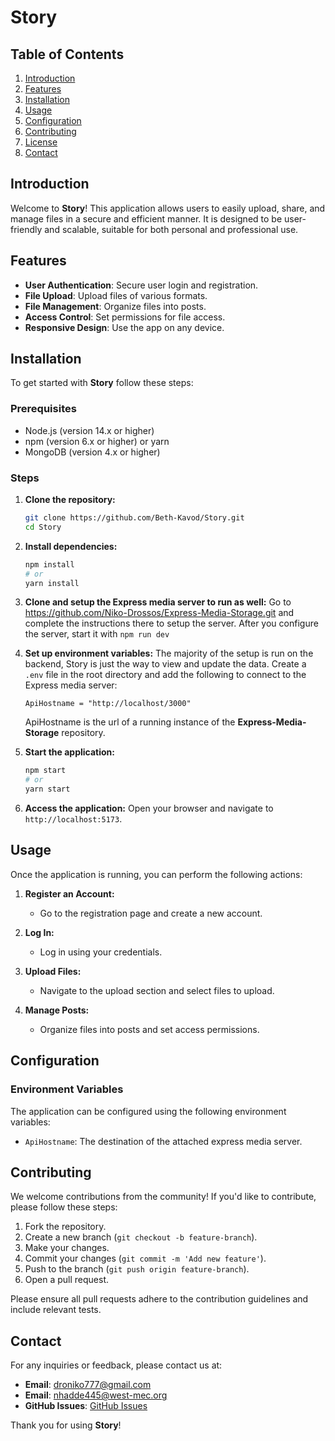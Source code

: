 # Story

## Table of Contents
1. [Introduction](#introduction)
2. [Features](#features)
3. [Installation](#installation)
4. [Usage](#usage)
5. [Configuration](#configuration)
6. [Contributing](#contributing)
7. [License](#license)
8. [Contact](#contact)

## Introduction
Welcome to **Story**! This application allows users to easily upload, share, and manage files in a secure and efficient manner. It is designed to be user-friendly and scalable, suitable for both personal and professional use.

## Features
- **User Authentication**: Secure user login and registration.
- **File Upload**: Upload files of various formats.
- **File Management**: Organize files into posts.
- **Access Control**: Set permissions for file access.
- **Responsive Design**: Use the app on any device.

## Installation
To get started with **Story** follow these steps:

### Prerequisites
- Node.js (version 14.x or higher)
- npm (version 6.x or higher) or yarn
- MongoDB (version 4.x or higher)

### Steps
1. **Clone the repository:**
    ```bash
    git clone https://github.com/Beth-Kavod/Story.git
    cd Story
    ```

2. **Install dependencies:**
    ```bash
    npm install
    # or
    yarn install
    ```

3. **Clone and setup the Express media server to run as well:**
    Go to https://github.com/Niko-Drossos/Express-Media-Storage.git and complete the instructions there to setup the server.
    After you configure the server, start it with ```npm run dev```

4. **Set up environment variables:**
    The majority of the setup is run on the backend, Story is just the way to view and update the data. 
    Create a `.env` file in the root directory and add the following to connect to the Express media server:
    ```env
    ApiHostname = "http://localhost/3000"
    ```
    ApiHostname is the url of a running instance of the **Express-Media-Storage** repository.

5. **Start the application:**
    ```bash
    npm start
    # or
    yarn start
    ```

6. **Access the application:**
    Open your browser and navigate to `http://localhost:5173`.

## Usage
Once the application is running, you can perform the following actions:

1. **Register an Account:**
   - Go to the registration page and create a new account.

2. **Log In:**
   - Log in using your credentials.

3. **Upload Files:**
   - Navigate to the upload section and select files to upload.

5. **Manage Posts:**
   - Organize files into posts and set access permissions.

## Configuration
### Environment Variables
The application can be configured using the following environment variables:

- `ApiHostname`: The destination of the attached express media server.

## Contributing
We welcome contributions from the community! If you'd like to contribute, please follow these steps:

1. Fork the repository.
2. Create a new branch (`git checkout -b feature-branch`).
3. Make your changes.
4. Commit your changes (`git commit -m 'Add new feature'`).
5. Push to the branch (`git push origin feature-branch`).
6. Open a pull request.

Please ensure all pull requests adhere to the contribution guidelines and include relevant tests.

<!-- ## License
This project is licensed under the MIT License. See the [LICENSE](LICENSE) file for details. -->

## Contact
For any inquiries or feedback, please contact us at:
- **Email**: droniko777@gmail.com
- **Email**: nhadde445@west-mec.org
- **GitHub Issues**: [GitHub Issues](https://github.com/Beth-Kavod/Story/issues)

Thank you for using **Story**!
